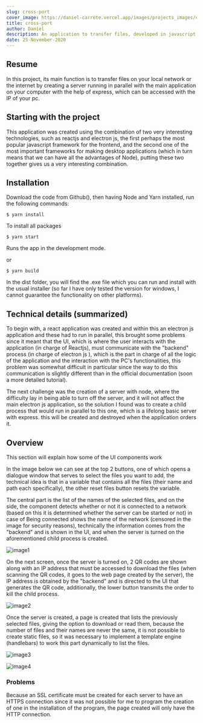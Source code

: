 ```yaml
---
slug: cross-port
cover_image: https://daniel-carrete.vercel.app/images/projects_images/cross_port/page1.jpg
title: cross-port
author: Daniel
description: An application to transfer files, developed in javascript with electron, react and express
date: 25-November-2020
---
```


## Resume
In this project, its main function is to transfer files on your local network or the internet by creating a server running in parallel with the main application on your computer with the help of express, which can be accessed with the IP of your pc.


## Starting with the project


This application was created using the combination of two very interesting technologies, such as reactjs and electron js, the first perhaps the most popular javascript framework for the frontend, and the second one of the most important frameworks for making desktop applications (which in turn means that we can have all the advantages of Node), putting these two together gives us a very interesting combination.


## Installation
Download the code from Github(), then having Node and Yarn installed, run the following commands:

```$ yarn install```

To install all packages

```$ yarn start```

Runs the app in the development mode.

or

```$ yarn build```

In the dist folder, you will find the .exe file which you can run and install with the usual installer (so far I have only tested the version for windows, I cannot guarantee the functionality on other platforms).

## Technical details (summarized)

To begin with, a react application was created and within this an electron js application
and these had to run in parallel, this brought some problems since it meant that the UI, which is where the user interacts with the application (in charge of Reactjs), must communicate with the "backend" process (in charge of electron js ), which is the part in charge of all the logic of the application and the interaction with the PC's functionalities, this problem was somewhat difficult in particular since the way to do this communication is slightly different than in the official documentation (soon a more detailed tutorial).

The next challenge was the creation of a server with node, where the difficulty lay in being able to turn off the server, and it will not affect the main electron js application, so the solution I found was to create a child process that would run in parallel to this one, which is a lifelong basic server with express. this will be created and destroyed when the application orders it.


## Overview

This section will explain how some of the UI components work

In the image below we can see at the top 2 buttons, one of which opens a dialogue window that serves to select the files you want to add, the technical idea is that in a variable that contains all the files (their name and path each specifically), the other reset files button resets the variable.

The central part is the list of the names of the selected files, and on the side, the component detects whether or not it is connected to a network (based on this it is determined whether the server can be started or not) in case of Being connected shows the name of the network (censored in the image for security reasons), technically the information comes from the "backend" and is shown in the UI, and when the server is turned on the aforementioned child process is created.

![image1](https://daniel-carrete.vercel.app/images/projects_images/cross_port/page1.jpg)


On the next screen, once the server is turned on, 2 QR codes are shown along with an IP address that must be accessed to download the files (when scanning the QR codes, it goes to the web page created by the server), the IP address is obtained by the "backend" and is directed to the UI that generates the QR code, additionally, the lower button transmits the order to kill the child process.

![image2](https://daniel-carrete.vercel.app/images/projects_images/cross_port/page2.jpg)


Once the server is created, a page is created that lists the previously selected files, giving the option to download or read them, because the number of files and their names are never the same, it is not possible to create static files, so it was necessary to implement a template engine (handlebars) to work this part dynamically to list the files.


![image3](https://daniel-carrete.vercel.app/images/projects_images/cross_port/page3.jpg)

![image4](https://daniel-carrete.vercel.app/images/projects_images/cross_port/page4.jpg)



### Problems
Because an SSL certificate must be created for each server to have an HTTPS connection since it was not possible for me to program the creation of one in the installation of the program, the page created will only have the HTTP connection.
